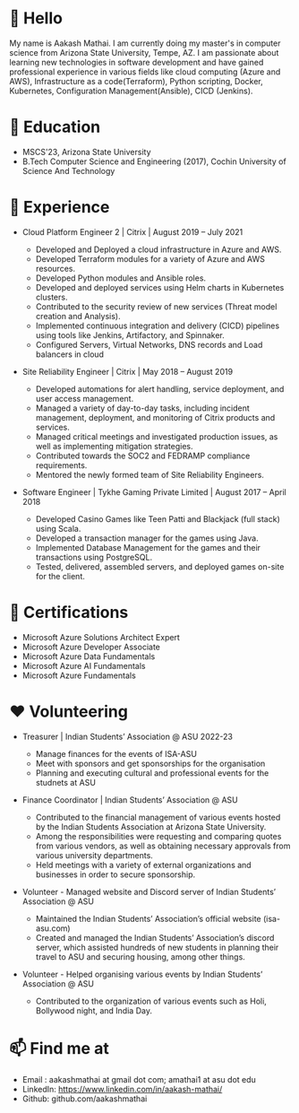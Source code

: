 # 👋 Hello

My name is Aakash Mathai. I am currently doing my master's in computer science from Arizona State University, Tempe, AZ. I am passionate about learning new technologies in software development and have gained professional experience in various fields like cloud computing (Azure and AWS), Infrastructure as a code(Terraform), Python scripting, Docker, Kubernetes, Configuration Management(Ansible), CICD (Jenkins). 

# 🏫 Education
- MSCS'23, Arizona State University
- B.Tech Computer Science and Engineering (2017), Cochin University of Science And Technology

# 👔 Experience
- Cloud Platform Engineer 2 | Citrix | August 2019 – July 2021
  - Developed and Deployed a cloud infrastructure in Azure and AWS.
  - Developed Terraform modules for a variety of Azure and AWS resources.
  - Developed Python modules and Ansible roles.
  - Developed and deployed services using Helm charts in Kubernetes clusters.
  - Contributed to the security review of new services (Threat model creation and Analysis).
  - Implemented continuous integration and delivery (CICD) pipelines using tools like Jenkins, Artifactory, and Spinnaker.
  - Configured Servers, Virtual Networks, DNS records and Load balancers in cloud

- Site Reliability Engineer | Citrix | May 2018 – August 2019
  - Developed automations for alert handling, service deployment, and user access management.
  - Managed a variety of day-to-day tasks, including incident management, deployment, and monitoring of Citrix products and services.
  - Managed critical meetings and investigated production issues, as well as implementing mitigation strategies.
  - Contributed towards the SOC2 and FEDRAMP compliance requirements.
  - Mentored the newly formed team of Site Reliability Engineers.

- Software Engineer | Tykhe Gaming Private Limited | August 2017 – April 2018
  - Developed Casino Games like Teen Patti and Blackjack (full stack) using Scala.
  - Developed a transaction manager for the games using Java.
  - Implemented Database Management for the games and their transactions using PostgreSQL.
  - Tested, delivered, assembled servers, and deployed games on-site for the client.

# 🔏 Certifications
- Microsoft Azure Solutions Architect Expert
- Microsoft Azure Developer Associate
- Microsoft Azure Data Fundamentals
- Microsoft Azure AI Fundamentals
- Microsoft Azure Fundamentals

# ❤️ Volunteering
- Treasurer | Indian Students’ Association @ ASU 2022-23
  - Manage finances for the events of ISA-ASU
  - Meet with sponsors and get sponsorships for the organisation
  - Planning and executing cultural and professional events for the studnets at ASU

- Finance Coordinator | Indian Students’ Association @ ASU
  - Contributed to the financial management of various events hosted by the Indian Students Association at Arizona State University.
  - Among the responsibilities were requesting and comparing quotes from various vendors, as well as obtaining necessary approvals from various university departments.
  - Held meetings with a variety of external organizations and businesses in order to secure sponsorship.

- Volunteer - Managed website and Discord server of Indian Students’ Association @ ASU
  - Maintained the Indian Students’ Association’s official website (isa-asu.com)
  - Created and managed the Indian Students’ Association’s discord server, which assisted hundreds of new students in planning their travel to ASU and securing housing, among other things.

- Volunteer - Helped organising various events by Indian Students’ Association @ ASU
  - Contributed to the organization of various events such as Holi, Bollywood night, and India Day.


# 📫 Find me at
- Email : aakashmathai at gmail dot com; amathai1 at asu dot edu
- LinkedIn: https://www.linkedin.com/in/aakash-mathai/
- Github: github.com/aakashmathai

